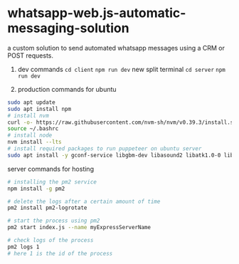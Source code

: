 # whatsapp-web.js-automatic-messaging-solution
a custom solution to send automated whatsapp messages using a CRM or POST requests.

1. dev commands
   `cd client`
   `npm run dev`
   new split terminal
   `cd server`
   `npm run dev`

2. production commands for ubuntu

```bash
sudo apt update
sudo apt install npm
# install nvm
curl -o- https://raw.githubusercontent.com/nvm-sh/nvm/v0.39.3/install.sh | bash
source ~/.bashrc
# install node
nvm install --lts
# install required packages to run puppeteer on ubuntu server
sudo apt install -y gconf-service libgbm-dev libasound2 libatk1.0-0 libc6 libcairo2 libcups2 libdbus-1-3 libexpat1 libfontconfig1 libgcc1 libgconf-2-4 libgdk-pixbuf2.0-0 libglib2.0-0 libgtk-3-0 libnspr4 libpango-1.0-0 libpangocairo-1.0-0 libstdc++6 libx11-6 libx11-xcb1 libxcb1 libxcomposite1 libxcursor1 libxdamage1 libxext6 libxfixes3 libxi6 libxrandr2 libxrender1 libxss1 libxtst6 ca-certificates fonts-liberation libappindicator1 libnss3 lsb-release xdg-utils wget


```

server commands for hosting

```bash
# installing the pm2 service
npm install -g pm2

# delete the logs after a certain amount of time
pm2 install pm2-logrotate

# start the process using pm2
pm2 start index.js --name myExpressServerName

# check logs of the process
pm2 logs 1
# here 1 is the id of the process
```
